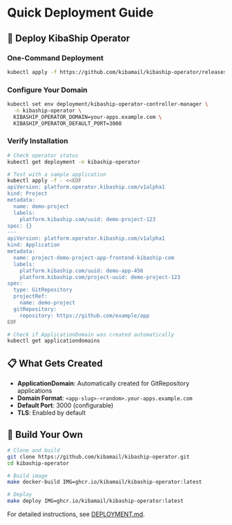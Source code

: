 # Quick Deployment Guide

## 🚀 Deploy KibaShip Operator

### One-Command Deployment

```bash
kubectl apply -f https://github.com/kibamail/kibaship-operator/releases/latest/download/install.yaml
```

### Configure Your Domain

```bash
kubectl set env deployment/kibaship-operator-controller-manager \
  -n kibaship-operator \
  KIBASHIP_OPERATOR_DOMAIN=your-apps.example.com \
  KIBASHIP_OPERATOR_DEFAULT_PORT=3000
```

### Verify Installation

```bash
# Check operator status
kubectl get deployment -n kibaship-operator

# Test with a sample application
kubectl apply -f - <<EOF
apiVersion: platform.operator.kibaship.com/v1alpha1
kind: Project
metadata:
  name: demo-project
  labels:
    platform.kibaship.com/uuid: demo-project-123
spec: {}
---
apiVersion: platform.operator.kibaship.com/v1alpha1
kind: Application
metadata:
  name: project-demo-project-app-frontend-kibaship-com
  labels:
    platform.kibaship.com/uuid: demo-app-456
    platform.kibaship.com/project-uuid: demo-project-123
spec:
  type: GitRepository
  projectRef:
    name: demo-project
  gitRepository:
    repository: https://github.com/example/app
EOF

# Check if ApplicationDomain was created automatically
kubectl get applicationdomains
```

## 📋 What Gets Created

- **ApplicationDomain**: Automatically created for GitRepository applications
- **Domain Format**: `<app-slug>-<random>.your-apps.example.com`
- **Default Port**: 3000 (configurable)
- **TLS**: Enabled by default

## 🔧 Build Your Own

```bash
# Clone and build
git clone https://github.com/kibamail/kibaship-operator.git
cd kibaship-operator

# Build image
make docker-build IMG=ghcr.io/kibamail/kibaship-operator:latest

# Deploy
make deploy IMG=ghcr.io/kibamail/kibaship-operator:latest
```

For detailed instructions, see [DEPLOYMENT.md](./DEPLOYMENT.md).